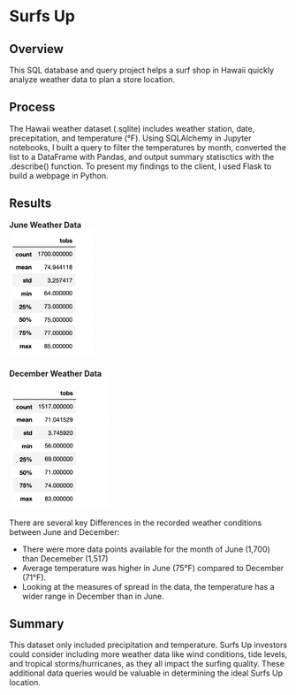 # Surfs Up
## Overview
This SQL database and query project helps a surf shop in Hawaii quickly analyze weather data to plan a store location. 

## Process 
The Hawaii weather dataset (.sqlite) includes weather station, date, precepitation, and temperature (&deg;F). Using SQLAlchemy in Jupyter notebooks, I built a query to filter the temperatures by month, converted the list to a DataFrame with Pandas, and output summary statisctics with the .describe() function. To present my findings to the client, I used Flask to build a webpage in Python.

## Results
**June Weather Data** <br> ![June_image](Analysis/june_temp_stats.png)<br><br> **December Weather Data** <br> ![December_image](Analysis/dec_temp_stats.png)

There are several key Differences in the recorded weather conditions between June and December:
- There were more data points available for the month of June (1,700) than Decemeber (1,517)
- Average temperature was higher in June (75&deg;F) compared to December (71&deg;F).
- Looking at the measures of spread in the data, the temperature has a wider range in December than in June. 


## Summary

This dataset only included precipitation and temperature. Surfs Up investors could consider including more weather data like wind conditions, tide levels, and tropical storms/hurricanes, as they all impact the surfing quality. These additional data queries would be valuable in determining the ideal Surfs Up location. 

